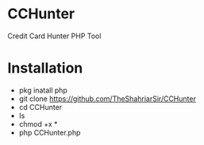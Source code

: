 # CCHunter
Credit Card Hunter PHP Tool

# Installation 
- pkg inatall php
- git clone https://github.com/TheShahriarSir/CCHunter
- cd CCHunter
- ls 
- chmod +x *
- php CCHunter.php
